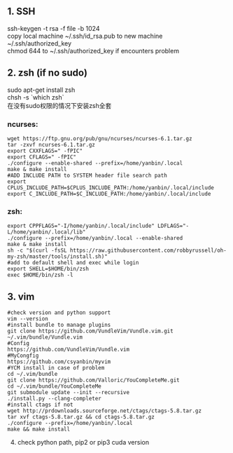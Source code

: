 ## 1. SSH   
ssh-keygen -t rsa -f file -b 1024   
copy local machine ~/.ssh/id_rsa.pub to new machine ~/.ssh/authorized_key   
chmod 644 to ~/.ssh/authorized_key if encounters problem   

## 2. zsh (if no sudo)   
sudo apt-get install zsh   
chsh -s \`which zsh\`   
在没有sudo权限的情况下安装zsh全套   
### ncurses:   
    wget https://ftp.gnu.org/pub/gnu/ncurses/ncurses-6.1.tar.gz   
    tar -zxvf ncurses-6.1.tar.gz   
    export CXXFLAGS=" -fPIC"   
    export CFLAGS=" -fPIC"   
    ./configure --enable-shared --prefix=/home/yanbin/.local   
    make & make install   
    #ADD INCLUDE PATH to SYSTEM header file search path   
    export CPLUS_INCLUDE_PATH=$CPLUS_INCLUDE_PATH:/home/yanbin/.local/include   
    export C_INCLUDE_PATH=$C_INCLUDE_PATH:/home/yanbin/.local/include   
   
### zsh:
    export CPPFLAGS="-I/home/yanbin/.local/include" LDFLAGS="-L/home/yanbin/.local/lib"   
    ./configure --prefix=/home/yanbin/.local --enable-shared   
    make & make install   
    sh -c "$(curl -fsSL https://raw.githubusercontent.com/robbyrussell/oh-my-zsh/master/tools/install.sh)"   
    #add to default shell and exec while login   
    export SHELL=$HOME/bin/zsh   
    exec $HOME/bin/zsh -l   

## 3. vim
    #check version and python support
    vim --version	
    #install bundle to manage plugins
    git clone https://github.com/VundleVim/Vundle.vim.git ~/.vim/bundle/Vundle.vim
    #Config
    https://github.com/VundleVim/Vundle.vim
    #MyCongfig
    https://github.com/csyanbin/myvim
    #YCM install in case of problem
    cd ~/.vim/bundle
    git clone https://github.com/Valloric/YouCompleteMe.git   
    cd ~/.vim/bundle/YouCompleteMe   
    git submodule update --init --recursive
    ./install.py --clang-completer
    #install ctags if not
    wget http://prdownloads.sourceforge.net/ctags/ctags-5.8.tar.gz
    tar xvf ctags-5.8.tar.gz && cd ctags-5.8.tar.gz
    ./configure --prefix=/home/yanbin/.local
    make && make install
    
4. check python path, pip2 or pip3
    cuda version
	






